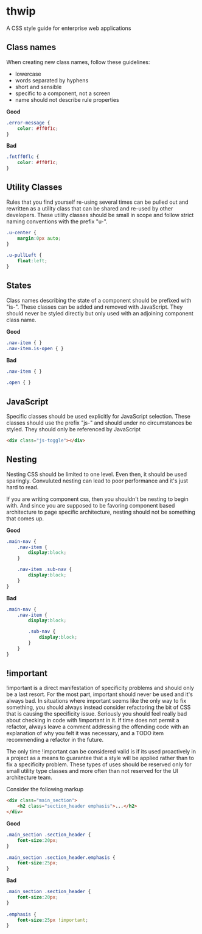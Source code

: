 # thwip
A CSS style guide for enterprise web applications

## Class names
When creating new class names, follow these guidelines:
* lowercase
* words separated by hyphens
* short and sensible
* specific to a component, not a screen
* name should not describe rule properties

**Good**
```css
.error-message {
    color: #ff0f1c;
}
```

**Bad**
```css
.fntff0flc {
    color: #ff0f1c;
}
```

## Utility Classes
Rules that you find yourself re-using several times can be pulled out and rewritten as a utility class that can be shared and re-used by other developers. These utility classes should be small in scope and follow strict naming conventions with the prefix "u-".
```css
.u-center {
    margin:0px auto;
}
 
.u-pullLeft {
    float:left;
}
```

## States
Class names describing the state of a component should be prefixed with "is-". These classes can be added and removed with JavaScript. They should never be styled directly but only used with an adjoining component class name.

**Good**
```css
.nav-item { }
.nav-item.is-open { }
```

**Bad**
```css
.nav-item { }
 
.open { }
```

## JavaScript
Specific classes should be used explicitly for JavaScript selection. These classes should use the prefix "js-" and should under no circumstances be styled. They should only be referenced by JavaScript
```html
<div class="js-toggle"></div>
```

## Nesting
Nesting CSS should be limited to one level. Even then, it should be used sparingly. Convuluted nesting can lead to poor performance and it's just hard to read.

If you are writing component css, then you shouldn't be nesting to begin with. And since you are supposed to be favoring component based architecture to page specific architecture, nesting should not be something that comes up.

**Good**
```css
.main-nav {
	.nav-item {
		display:block;
	}

	.nav-item .sub-nav {
		display:block;
	}
}
```

**Bad**
```css
.main-nav {
	.nav-item {
		display:block;

		.sub-nav {
			display:block;
		}
	}
}
```

## !important
!important is a direct manifestation of specificity problems and should only be a last resort. For the most part, important should never be used and it's always bad. In situations where important seems like the only way to fix something, you should always instead consider refactoring the bit of CSS that is causing the specificity issue. Seriously you should feel really bad about checking in code with !important in it. If time does not permit a refactor, always leave a comment addressing the offending code with an explanation of why you felt it was necessary, and a TODO item recommending a refactor in the future.

The only time !important can be considered valid is if its used proactively in a project as a means to guarantee that a style will be applied rather than to fix a specificity problem. These types of uses should be reserved only for small utility type classes and more often than not reserved for the UI architecture team.

Consider the following markup
```html
<div class="main_section">
    <h2 class="section_header emphasis">...</h2>
</div>
```

**Good**
```css
.main_section .section_header {
    font-size:20px;
}
 
.main_section .section_header.emphasis {
    font-size:25px;
}
```

**Bad**
```css
.main_section .section_header {
    font-size:20px;
}
 
.emphasis {
    font-size:25px !important;
}
```